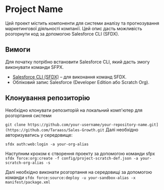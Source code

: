 # Project Name

Цей проект містить компоненти для системи аналізу та прогнозування маркетингової діяльності компанії. Цей опис дасть можливість розгорнути код за допомогою Salesforce CLI (SFDX).

## Вимоги

Для початку потрібно встановити Salesforce CLI, який дасть змогу виконувати команди SFPX.
- [Salesforce CLI (SFDX)](https://developer.salesforce.com/tools/sfdxcli) – для виконання команд SFDX.
- Обліковий запис Salesforce (Developer Edition або Scratch Org).

## Клонування репозиторію
Необхідно клонувати репозиторій на локальний комп'ютер для розгортання системи


```git clone https://github.com/your-username/your-repository-name.git](https://github.com/Taraass/Sales-Growth.git```
Далі необхідно авторизуватись у середовище:

```sfdx auth:web:login -a your-org-alias```

Наступним кроком є створення проекту за допомогою команди sfpx
```sfdx force:org:create -f config/project-scratch-def.json -a your-scratch-org-alias -s```

Далі необхідно виконати розгортання на середовищі за допомогою команди
```sfdx force:source:deploy -u your-sandbox-alias -x manifest/package.xml```

